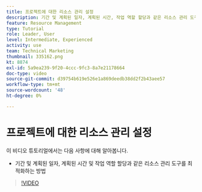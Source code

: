 ```yaml
---
title: 프로젝트에 대한 리소스 관리 설정
description: 기간 및 계획된 일자, 계획된 시간, 작업 역할 할당과 같은 리소스 관리 도구를 최적화하는 방법을 알아봅니다.
feature: Resource Management
type: Tutorial
role: Leader, User
level: Intermediate, Experienced
activity: use
team: Technical Marketing
thumbnail: 335162.png
kt: 8874
exl-id: 5a9ea239-9f20-4ccc-9fc3-8a7e21178664
doc-type: video
source-git-commit: d39754b619e526e1a869deedb38dd2f2b43aee57
workflow-type: tm+mt
source-wordcount: '48'
ht-degree: 0%

---
```


# 프로젝트에 대한 리소스 관리 설정

이 비디오 튜토리얼에서는 다음 사항에 대해 알아봅니다.

* 기간 및 계획된 일자, 계획된 시간 및 작업 역할 할당과 같은 리소스 관리 도구를 최적화하는 방법

>[!VIDEO](https://video.tv.adobe.com/v/335162/?quality=12)
